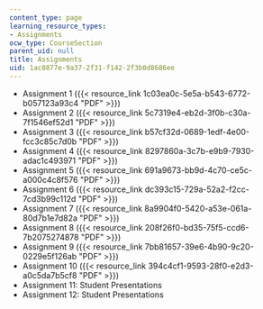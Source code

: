 ```yaml
---
content_type: page
learning_resource_types:
- Assignments
ocw_type: CourseSection
parent_uid: null
title: Assignments
uid: 1ac8077e-9a37-2f31-f142-2f3b0d8686ee
---
```


*   Assignment 1 ({{< resource_link 1c03ea0c-5e5a-b543-6772-b057123a93c4 "PDF" >}})
*   Assignment 2 ({{< resource_link 5c7319e4-eb2d-3f0b-c30a-7f1546ef52d1 "PDF" >}})
*   Assignment 3 ({{< resource_link b57cf32d-0689-1edf-4e00-fcc3c85c7d0b "PDF" >}})
*   Assignment 4 ({{< resource_link 8297860a-3c7b-e9b9-7930-adac1c493971 "PDF" >}})
*   Assignment 5 ({{< resource_link 691a9673-bb9d-4c70-ce5c-a000c4c8f576 "PDF" >}})
*   Assignment 6 ({{< resource_link dc393c15-729a-52a2-f2cc-7cd3b99c112d "PDF" >}})
*   Assignment 7 ({{< resource_link 8a9904f0-5420-a53e-061a-80d7b1e7d82a "PDF" >}})
*   Assignment 8 ({{< resource_link 208f26f0-bd35-75f5-ccd6-7b2075274878 "PDF" >}})
*   Assignment 9 ({{< resource_link 7bb81657-39e6-4b90-9c20-0229e5f126ab "PDF" >}})
*   Assignment 10 ({{< resource_link 394c4cf1-9593-28f0-e2d3-a0c5da7b5cf8 "PDF" >}})
*   Assignment 11: Student Presentations
*   Assignment 12: Student Presentations